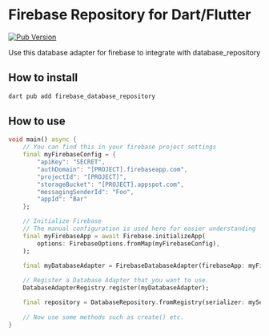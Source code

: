 # Firebase Repository for Dart/Flutter
[![Pub Version](https://img.shields.io/pub/v/firebase_database_repository)](https://pub.dev/packages/firebase_database_repository)

Use this database adapter for firebase to integrate with database_repository

## How to install
```bash
dart pub add firebase_database_repository
```

## How to use
```dart
void main() async {
    // You can find this in your firebase project settings
    final myFirebaseConfig = {
        "apiKey": "SECRET",
        "authDomain": "[PROJECT].firebaseapp.com",
        "projectId": "[PROJECT]",
        "storageBucket": "[PROJECT].appspot.com",
        "messagingSenderId": "Foo",
        "appId": "Bar"
    };

    // Initialize Firebase
    // The manual configuration is used here for easier understanding
    final myFirebaseApp = await Firebase.initializeApp(
        options: FirebaseOptions.fromMap(myFirebaseConfig),
    );

    final myDatabaseAdapter = FirebaseDatabaseAdapter(firebaseApp: myFirebaseApp)
    
    // Register a Database Adapter that you want to use.
    DatabaseAdapterRegistry.register(myDatabaseAdapter);

    final repository = DatabaseRepository.fromRegistry(serializer: mySerializer, name: 'hive');
    
    // Now use some methods such as create() etc.
}
```